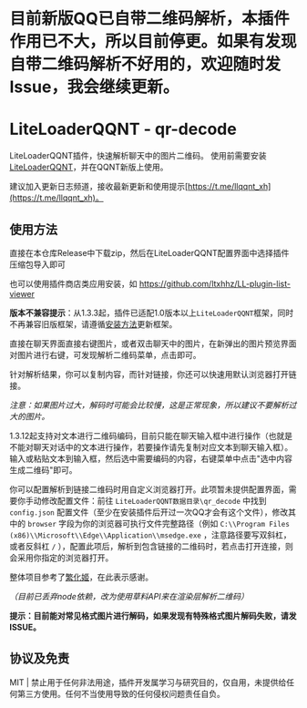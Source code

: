 # 目前新版QQ已自带二维码解析，本插件作用已不大，所以目前停更。如果有发现自带二维码解析不好用的，欢迎随时发Issue，我会继续更新。

# LiteLoaderQQNT - qr-decode

LiteLoaderQQNT插件，快速解析聊天中的图片二维码。
使用前需要安装[LiteLoaderQQNT](https://github.com/mo-jinran/LiteLoaderQQNT)，并在QQNT新版上使用。

建议加入更新日志频道，接收最新更新和使用提示[https://t.me/llqqnt_xh](https://t.me/llqqnt_xh)。

## 使用方法

直接在本仓库Release中下载zip，然后在LiteLoaderQQNT配置界面中选择插件压缩包导入即可

也可以使用插件商店类应用安装，如 https://github.com/ltxhhz/LL-plugin-list-viewer

**版本不兼容提示**：从1.3.3起，插件已适配1.0版本以上`LiteLoaderQQNT`框架，同时不再兼容旧版框架，请遵循[安装方法](https://liteloaderqqnt.github.io/guide/install.html)更新框架。

直接在聊天界面直接右键图片，或者双击聊天中的图片，在新弹出的图片预览界面对图片进行右键，可发现解析二维码菜单，点击即可。

针对解析结果，你可以复制内容，而针对链接，你还可以快速用默认浏览器打开链接。

*注意：如果图片过大，解码时可能会比较慢，这是正常现象，所以建议不要解析过大的图片。*

1.3.12起支持对文本进行二维码编码，目前只能在聊天输入框中进行操作（也就是不能对聊天对话中的文本进行操作，若要操作请先复制对应文本到聊天输入框）。输入或粘贴文本到输入框，然后选中需要编码的内容，右键菜单中点击"选中内容生成二维码"即可。

你可以配置解析到链接二维码时用自定义浏览器打开。此项暂未提供配置界面，需要你手动修改配置文件：前往 `LiteLoaderQQNT数据目录\qr_decode` 中找到 `config.json` 配置文件（至少在安装插件后开过一次QQ才会有这个文件），修改其中的 `browser` 字段为你的浏览器可执行文件完整路径（例如 `C:\\Program Files (x86)\\Microsoft\\Edge\\Application\\msedge.exe` ，注意路径要写双斜杠，或者反斜杠 `/` ），配置此项后，解析到包含链接的二维码时，若点击打开连接，则会采用你指定的浏览器打开。


整体项目参考了[繁化姬](https://github.com/qianxu2001/LiteLoaderQQNT-Plugin-Fanhuaji)，在此表示感谢。

*（目前已丢弃node依赖，改为使用草料API来在渲染层解析二维码）*



**提示：目前能对常见格式图片进行解码，如果发现有特殊格式图片解码失败，请发ISSUE。**

## 协议及免责

MIT | 禁止用于任何非法用途，插件开发属学习与研究目的，仅自用，未提供给任何第三方使用。任何不当使用导致的任何侵权问题责任自负。
